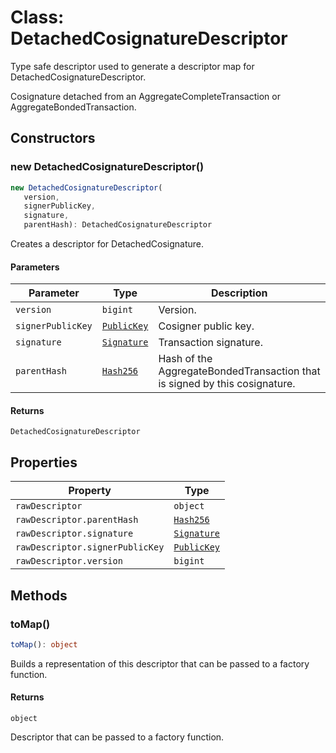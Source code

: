 # Class: DetachedCosignatureDescriptor

Type safe descriptor used to generate a descriptor map for DetachedCosignatureDescriptor.

Cosignature detached from an AggregateCompleteTransaction or AggregateBondedTransaction.

## Constructors

### new DetachedCosignatureDescriptor()

```ts
new DetachedCosignatureDescriptor(
   version, 
   signerPublicKey, 
   signature, 
   parentHash): DetachedCosignatureDescriptor
```

Creates a descriptor for DetachedCosignature.

#### Parameters

| Parameter | Type | Description |
| ------ | ------ | ------ |
| `version` | `bigint` | Version. |
| `signerPublicKey` | [`PublicKey`](../../../../index/classes/PublicKey.md) | Cosigner public key. |
| `signature` | [`Signature`](../../models/classes/Signature.md) | Transaction signature. |
| `parentHash` | [`Hash256`](../../../../index/classes/Hash256.md) | Hash of the AggregateBondedTransaction that is signed by this cosignature. |

#### Returns

`DetachedCosignatureDescriptor`

## Properties

| Property | Type |
| ------ | ------ |
| <a id="rawdescriptor"></a> `rawDescriptor` | `object` |
| `rawDescriptor.parentHash` | [`Hash256`](../../../../index/classes/Hash256.md) |
| `rawDescriptor.signature` | [`Signature`](../../models/classes/Signature.md) |
| `rawDescriptor.signerPublicKey` | [`PublicKey`](../../../../index/classes/PublicKey.md) |
| `rawDescriptor.version` | `bigint` |

## Methods

### toMap()

```ts
toMap(): object
```

Builds a representation of this descriptor that can be passed to a factory function.

#### Returns

`object`

Descriptor that can be passed to a factory function.
